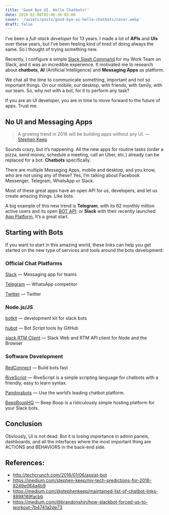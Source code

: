 ```yaml
---
title: 'Good Bye UI. Hello Chatbots!'
date: 2016-02-08T02:06:36-03:00
cover: '/assets/posts/good-bye-ui-hello-chatbots/cover.webp'
draft: false
---
```


I’ve been a _full-stack developer_ for 13 years. I made a lot of **APIs** and **UIs** over these years, but I’ve been feeling kind of tired of doing always the same. So I thought of trying something new.

Recently, I configure a simple [Slack Slash Command](https://api.slack.com/slash-commands) for my Work Team on Slack, and it was an incredible experience. It motivated me to research about **chatbots**, **AI** (Artificial Intelligence) and **Messaging Apps** as platform.

We chat all the time to communicate something, important and not so important things. On our mobile, our desktop, with friends, with family, with our team. So, why not with a bot, for it to perform any task?

If you are an UI developer, you are in time to move forward to the future of apps. Trust me.

## No UI and Messaging Apps

> A growing trend in 2016 will be building apps without any UI. — [Stephen Keep](https://medium.com/@stephenkeep)

Sounds crazy, but it’s happening. All the new apps for routine tasks (order a pizza, send money, schedule a meeting, call an Uber, etc.) already can be replaced for a bot. **Chatbots** specifically.

There are multiple Messaging Apps, mobile and desktop, and you know, who are not using any of these? Yes, I’m talking about Facebook Messenger, Telegram, WhatsApp or Slack.

Most of these great apps have an open API for us, developers, and let us create amazing things. Like bots.

A big example of this new trend is **Telegram**, with its 62 monthly million active users and its open [BOT API](https://core.telegram.org/bots); or **Slack** with their recently launched [App Platform](https://medium.com/slack-developer-blog/launch-platform-114754258b91), It’s a great start.

## Starting with Bots

If you want to start in this amazing world, these links can help you get started on the new type of services and tools around the bots development:

### Official Chat Platforms

[Slack](https://slack.com/apps/build) — Messaging app for teams

[Telegram](https://telegram.org/blog/bot-revolution) — WhatsApp competitor

[Twitter](https://dev.twitter.com/rest/public) — Twitter

### Node.js/JS

[botkit](http://howdy.ai/botkit/) — development kit for slack bots

[hubot](https://hubot.github.com/) — Bot Script tools by GitHub

[slack RTM Client](https://github.com/smallwins/slack) — Slack Web and RTM API client for Node and the Browser

### Software Development

[RedConnect](https://www.redconnect.io/) — Build bots fast

[RiveScript](https://www.rivescript.com/) — RiveScript is a simple scripting language for chatbots with a friendly, easy to learn syntax.

[Pandorabots](http://www.pandorabots.com/) — Use the world’s leading chatbot platform.

[BeepBoopHQ](https://beepboophq.com/) — Beep Boop is a ridiculously simple hosting platform for your Slack bots.

## Conclusion

Obviously, UI is not dead. But it is losing importance in admin panels, dashboards, and all the interfaces where the most important thing are ACTIONS and BEHAVIORS in the back-end side.

## References:

- http://techcrunch.com/2016/01/06/assist-bot
- https://medium.com/stephen-keep/my-tech-predictions-for-2016-8249e064a4b9
- https://medium.com/@stephenkeep/maintained-list-of-chatbot-links-8898189facbb
- https://medium.com/@brandonshin/how-slackbot-forced-us-to-workout-7b4741a2de73
